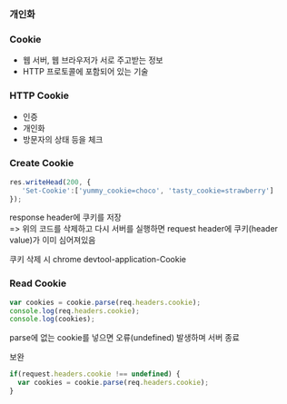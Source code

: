 ### 개인화
  
  
### Cookie
- 웹 서버, 웹 브라우저가 서로 주고받는 정보
- HTTP 프로토콜에 포함되어 있는 기술

### HTTP Cookie
- 인증
- 개인화
- 방문자의 상태 등을 체크

### Create Cookie 
```javascript
res.writeHead(200, {
   'Set-Cookie':['yummy_cookie=choco', 'tasty_cookie=strawberry']
});
```
response header에 쿠키를 저장  
=> 위의 코드를 삭제하고 다시 서버를 실행하면 request header에 쿠키(header value)가 이미 심어져있음

쿠키 삭제 시 chrome devtool-application-Cookie
  
### Read Cookie
```javascript
var cookies = cookie.parse(req.headers.cookie);
console.log(req.headers.cookie);
console.log(cookies);
```
parse에 없는 cookie를 넣으면 오류(undefined) 발생하며 서버 종료

보완
```javascript
if(request.headers.cookie !== undefined) {
  var cookies = cookie.parse(req.headers.cookie);
}
```
